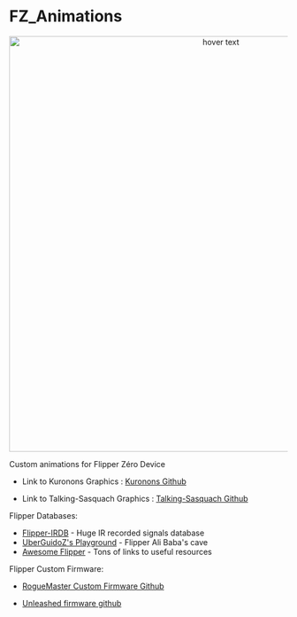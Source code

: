# FZ_Animations

<p align="center"> <img src="https://i.postimg.cc/fybb82KG/Haseo.png" width="750" title="hover text"> 

Custom animations for Flipper Zéro Device

- Link to Kuronons Graphics : [Kuronons Github](https://github.com/Kuronons/FZ_graphics#links-of-interest--flipper-graphics)

- Link to Talking-Sasquach Graphics : [Talking-Sasquach Github](https://github.com/skizzophrenic/Talking-Sasquach)

Flipper Databases:

- [Flipper-IRDB](https://github.com/UberGuidoZ/Flipper-IRDB) - Huge IR recorded signals database
- [UberGuidoZ's Playground](https://github.com/UberGuidoZ/Flipper) - Flipper Ali Baba's cave
- [Awesome Flipper](https://github.com/UberGuidoZ/awesome-flipperzero) - Tons of links to useful resources

Flipper Custom Firmware:

- [RogueMaster Custom Firmware Github](https://github.com/RogueMaster/flipperzero-firmware-wPlugins/releases)

- [Unleashed firmware github](https://github.com/Eng1n33r/flipperzero-firmware)

